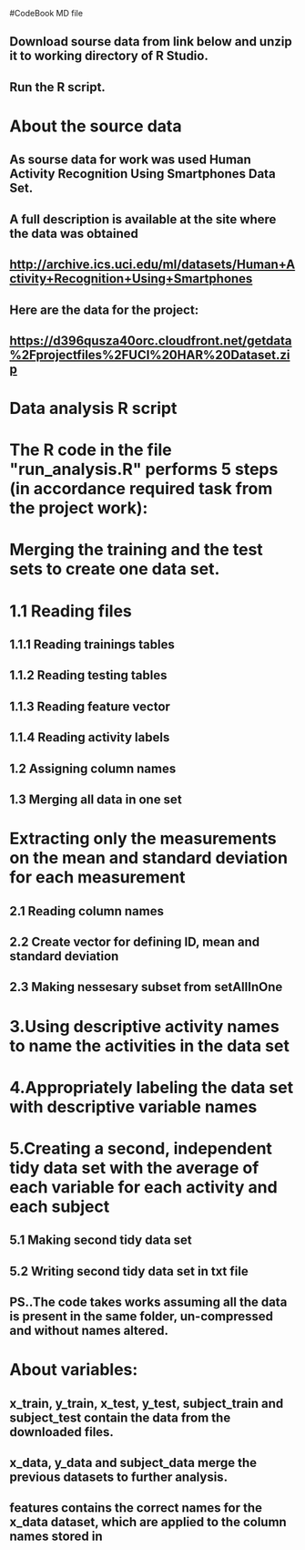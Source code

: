 #CodeBook MD file

## Download sourse data from link below and unzip it to working directory of R Studio.
## Run the R script.

# About the source data

## As sourse data for work was used Human Activity Recognition Using Smartphones Data Set. 
## A full description is available at the site where the data was obtained 
## http://archive.ics.uci.edu/ml/datasets/Human+Activity+Recognition+Using+Smartphones 
## Here are the data for the project: 
## https://d396qusza40orc.cloudfront.net/getdata%2Fprojectfiles%2FUCI%20HAR%20Dataset.zip

# Data analysis R script

# The R code in the file "run_analysis.R" performs 5 steps (in accordance required task from the project work):

# Merging the training and the test sets to create one data set.
# 1.1 Reading files
## 1.1.1 Reading trainings tables
## 1.1.2 Reading testing tables
## 1.1.3 Reading feature vector
## 1.1.4 Reading activity labels
## 1.2 Assigning column names
## 1.3 Merging all data in one set

# Extracting only the measurements on the mean and standard deviation for each measurement
## 2.1 Reading column names
## 2.2 Create vector for defining ID, mean and standard deviation
## 2.3 Making nessesary subset from setAllInOne
# 3.Using descriptive activity names to name the activities in the data set
# 4.Appropriately labeling the data set with descriptive variable names
# 5.Creating a second, independent tidy data set with the average of each variable for each activity and each subject
## 5.1 Making second tidy data set
## 5.2 Writing second tidy data set in txt file

## PS..The code takes works assuming all the data is present in the same folder, un-compressed and without names altered.

# About variables:

## x_train, y_train, x_test, y_test, subject_train and subject_test contain the data from the downloaded files.
## x_data, y_data and subject_data merge the previous datasets to further analysis.
## features contains the correct names for the x_data dataset, which are applied to the column names stored in